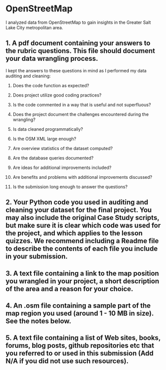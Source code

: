 # OpenStreetMap

I analyzed data from OpenStreetMap to gain insights in the Greater Salt Lake City metropolitan area.

## 1.	A pdf document containing your answers to the rubric questions. This file should document your data wrangling process. 

I kept the answers to these questions in mind as I performed my data auditing and cleaning:

1. Does the code function as expected?

2. Does project utilize good coding practices?

3. Is the code commented in a way that is useful and not superfluous?

4. Does the project document the challenges encountered during the wrangling?

5. Is data cleaned programmatically?

6. Is the OSM XML large enough?

7. Are overview statistics of the dataset computed?

8. Are the database queries documented?

9. Are ideas for additional improvements included?

10. Are benefits and problems with additional improvements discussed?

11. Is the submission long enough to answer the questions?

## 2.	Your Python code you used in auditing and cleaning your dataset for the final project. You may also include the original Case Study scripts, but make sure it is clear which code was used for the project, and which applies to the lesson quizzes. We recommend including a Readme file to describe the contents of each file you include in your submission.

## 3.	A text file containing a link to the map position you wrangled in your project, a short description of the area and a reason for your choice.

## 4.	An .osm file containing a sample part of the map region you used (around 1 - 10 MB in size). See the notes below.

## 5.	A text file containing a list of Web sites, books, forums, blog posts, github repositories etc that you referred to or used in this submission (Add N/A if you did not use such resources).






